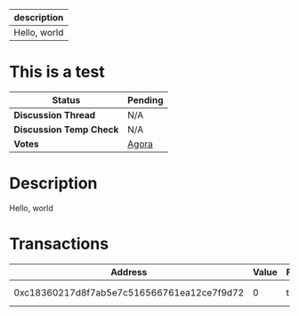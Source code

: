 | description  |
| ------------ |
| Hello, world |

# This is a test


  | **Status**            | Pending                                                                                                                                      |
  | --------------------- | ------------------------------------------------------------------------------------------------------------------------------------------- |
  | **Discussion Thread** |  N/A                                                                                              |
  | **Discussion Temp Check** |  N/A                                                                                              |
  | **Votes**             | [Agora](https://agora.ensdao.org/proposals/2206)                                                                                                                                     |
  

# Description 
 Hello, world

# Transactions 
 | Address                                    | Value | Function | Argument                                                          | Value |
| ------------------------------------------ | ----- | -------- | ----------------------------------------------------------------- | ----- |
| 0xc18360217d8f7ab5e7c516566761ea12ce7f9d72 | 0     | transfer | 0x61060d8Ba5883f047C7b0A3BF7C5e4E1A314BFC2, 100000000000000000000 |       |







